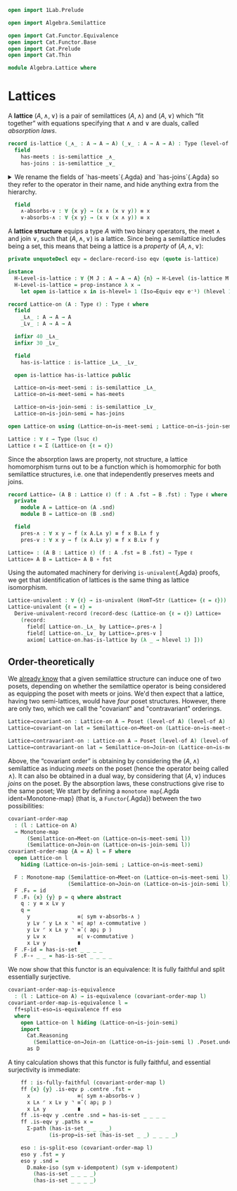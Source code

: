 ```agda
open import 1Lab.Prelude

open import Algebra.Semilattice

open import Cat.Functor.Equivalence
open import Cat.Functor.Base
open import Cat.Prelude
open import Cat.Thin

module Algebra.Lattice where
```

<!--
```agda
private variable
  ℓ : Level
  A : Type ℓ
open Functor
```
-->

# Lattices

A **lattice** $(A, \land, \lor)$ is a pair of semilattices $(A, \land)$
and $(A, \lor)$ which “fit together” with equations specifying that
$\land$ and $\lor$ are duals, called _absorption laws_.

```agda
record is-lattice (_∧_ : A → A → A) (_∨_ : A → A → A) : Type (level-of A) where
  field
    has-meets : is-semilattice _∧_
    has-joins : is-semilattice _∨_
```

<details>
<summary>
We rename the fields of `has-meets`{.Agda} and `has-joins`{.Agda} so they
refer to the operator in their name, and hide anything extra from the
hierarchy.
</summary>

```agda
  open is-semilattice has-meets public
    renaming ( associative to ∧-associative
             ; commutative to ∧-commutative
             ; idempotent to ∧-idempotent
             )
    hiding ( has-is-magma ; has-is-semigroup )

  open is-semilattice has-joins public
    renaming ( associative to ∨-associative
             ; commutative to ∨-commutative
             ; idempotent to ∨-idempotent
             )
    hiding ( underlying-set ; has-is-magma ; has-is-set ; magma-hlevel )
```
</details>

```agda
  field
    ∧-absorbs-∨ : ∀ {x y} → (x ∧ (x ∨ y)) ≡ x
    ∨-absorbs-∧ : ∀ {x y} → (x ∨ (x ∧ y)) ≡ x
```

A **lattice structure** equips a type $A$ with two binary operators,
the meet $\land$ and join $\lor$, such that $(A, \land, \lor)$ is a
lattice. Since being a semilattice includes being a set, this means that
being a lattice is a _property_ of $(A, \land, \lor)$:

```agda
private unquoteDecl eqv = declare-record-iso eqv (quote is-lattice)

instance
  H-Level-is-lattice : ∀ {M J : A → A → A} {n} → H-Level (is-lattice M J) (suc n)
  H-Level-is-lattice = prop-instance λ x →
    let open is-lattice x in is-hlevel≃ 1 (Iso→Equiv eqv e⁻¹) (hlevel 1) x

record Lattice-on (A : Type ℓ) : Type ℓ where
  field
    _L∧_ : A → A → A
    _L∨_ : A → A → A

  infixr 40 _L∧_
  infixr 30 _L∨_

  field
    has-is-lattice : is-lattice _L∧_ _L∨_

  open is-lattice has-is-lattice public

  Lattice-on→is-meet-semi : is-semilattice _L∧_
  Lattice-on→is-meet-semi = has-meets

  Lattice-on→is-join-semi : is-semilattice _L∨_
  Lattice-on→is-join-semi = has-joins

open Lattice-on using (Lattice-on→is-meet-semi ; Lattice-on→is-join-semi) public

Lattice : ∀ ℓ → Type (lsuc ℓ)
Lattice ℓ = Σ (Lattice-on {ℓ = ℓ})
```

Since the absorption laws are property, not structure, a lattice
homomorphism turns out to be a function which is homomorphic for both
semilattice structures, i.e. one that independently preserves meets and
joins.

```agda
record Lattice→ (A B : Lattice ℓ) (f : A .fst → B .fst) : Type ℓ where
  private
    module A = Lattice-on (A .snd)
    module B = Lattice-on (B .snd)

  field
    pres-∧ : ∀ x y → f (x A.L∧ y) ≡ f x B.L∧ f y
    pres-∨ : ∀ x y → f (x A.L∨ y) ≡ f x B.L∨ f y

Lattice≃ : (A B : Lattice ℓ) (f : A .fst ≃ B .fst) → Type ℓ
Lattice≃ A B = Lattice→ A B ∘ fst
```

Using the automated machinery for deriving `is-univalent`{.Agda} proofs,
we get that identification of lattices is the same thing as lattice
isomorphism.

```agda
Lattice-univalent : ∀ {ℓ} → is-univalent (HomT→Str (Lattice≃ {ℓ = ℓ}))
Lattice-univalent {ℓ = ℓ} =
  Derive-univalent-record (record-desc (Lattice-on {ℓ = ℓ}) Lattice≃
    (record:
      field[ Lattice-on._L∧_ by Lattice→.pres-∧ ]
      field[ Lattice-on._L∨_ by Lattice→.pres-∨ ]
      axiom[ Lattice-on.has-is-lattice by (λ _ → hlevel 1) ]))
```

## Order-theoretically

We [already know] that a given semilattice structure can induce one of
two posets, depending on whether the semilattice operator is being
considered as equipping the poset with meets or joins. We'd then expect
that a lattice, having two semi-lattices, would have _four_ poset
structures. However, there are only two, which we call the "covariant"
and "contravariant" orderings.

[already know]: Algebra.Semilattice.html#order-theoretically

```agda
Lattice→covariant-on : Lattice-on A → Poset (level-of A) (level-of A)
Lattice→covariant-on lat = Semilattice-on→Meet-on (Lattice-on→is-meet-semi lat)

Lattice→contravariant-on : Lattice-on A → Poset (level-of A) (level-of A)
Lattice→contravariant-on lat = Semilattice-on→Join-on (Lattice-on→is-meet-semi lat)
```

Above, the “covariant order” is obtaining by considering the $(A,
\land)$ semilattice as inducing _meets_ on the poset (hence the operator
being called $\land$). It can also be obtained in a dual way, by
considering that $(A, \lor)$ induces _joins_ on the poset. By the
absorption laws, these constructions give rise to the same poset; We
start by defining a `monotone map`{.Agda ident=Monotone-map} (that is, a
`Functor`{.Agda}) between the two possibilities:

```agda
covariant-order-map
  : (l : Lattice-on A)
  → Monotone-map
      (Semilattice-on→Meet-on (Lattice-on→is-meet-semi l))
      (Semilattice-on→Join-on (Lattice-on→is-join-semi l))
covariant-order-map {A = A} l = F where
  open Lattice-on l
    hiding (Lattice-on→is-join-semi ; Lattice-on→is-meet-semi)

  F : Monotone-map (Semilattice-on→Meet-on (Lattice-on→is-meet-semi l))
                   (Semilattice-on→Join-on (Lattice-on→is-join-semi l))
  F .F₀ = id
  F .F₁ {x} {y} p = q where abstract
    q : y ≡ x L∨ y
    q =
      y               ≡⟨ sym ∨-absorbs-∧ ⟩
      y L∨ ⌜ y L∧ x ⌝ ≡⟨ ap! ∧-commutative ⟩
      y L∨ ⌜ x L∧ y ⌝ ≡˘⟨ ap¡ p ⟩
      y L∨ x          ≡⟨ ∨-commutative ⟩
      x L∨ y          ∎
  F .F-id = has-is-set _ _ _ _
  F .F-∘ _ _ = has-is-set _ _ _ _
```

We now show that this functor is an equivalence: It is fully faithful
and split essentially surjective.

```agda
covariant-order-map-is-equivalence
  : (l : Lattice-on A) → is-equivalence (covariant-order-map l)
covariant-order-map-is-equivalence l =
  ff+split-eso→is-equivalence ff eso
  where
    open Lattice-on l hiding (Lattice-on→is-join-semi)
    import
      Cat.Reasoning
        (Semilattice-on→Join-on (Lattice-on→is-join-semi l) .Poset.underlying)
      as D
```

A tiny calculation shows that this functor is fully faithful, and
essential surjectivity is immediate:

```agda
    ff : is-fully-faithful (covariant-order-map l)
    ff {x} {y} .is-eqv p .centre .fst =
      x               ≡⟨ sym ∧-absorbs-∨ ⟩
      x L∧ ⌜ x L∨ y ⌝ ≡˘⟨ ap¡ p ⟩
      x L∧ y          ∎
    ff .is-eqv y .centre .snd = has-is-set _ _ _ _
    ff .is-eqv y .paths x =
      Σ-path (has-is-set _ _ _ _)
             (is-prop→is-set (has-is-set _ _) _ _ _ _)

    eso : is-split-eso (covariant-order-map l)
    eso y .fst = y
    eso y .snd =
      D.make-iso (sym ∨-idempotent) (sym ∨-idempotent)
        (has-is-set _ _ _ _)
        (has-is-set _ _ _ _)
```
